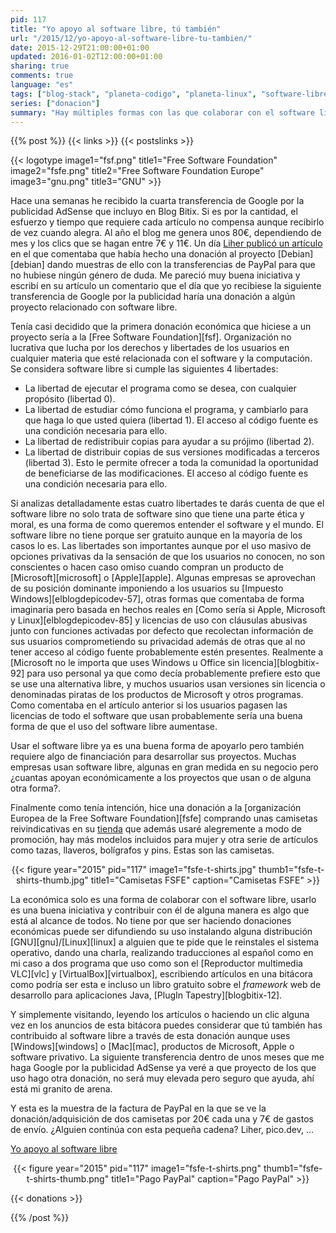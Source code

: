 ```yaml
---
pid: 117
title: "Yo apoyo al software libre, tú también"
url: "/2015/12/yo-apoyo-al-software-libre-tu-tambien/"
date: 2015-12-29T21:00:00+01:00
updated: 2016-01-02T12:00:00+01:00
sharing: true
comments: true
language: "es"
tags: ["blog-stack", "planeta-codigo", "planeta-linux", "software-libre"]
series: ["donacion"]
summary: "Hay múltiples formas con las que colaborar con el software libre, una muy importante es usándolo y al final de cierto tiempo uno se plantea de colaborar de otras formas para devolver un poquito de todo lo que nos ha ofrecido. Así pues, podemos colaborar realizando o mejorando la traducción de algún programa que usemos, promocionándolo entre nuestros conocidos o escribiendo en un blog sobre él, enviando informes de error o si tenemos los conocimientos aportando código para corregir algún error o añadiéndole alguna funcionalidad, depende de tiempo y conocimiento que tengamos también. Otra forma es realizando alguna donación económica aunque sea una pequeña cantidad a algún proyecto o software que nos resulte de interés. Después de recibir el ingreso de AdSense por la publicidad de esta bitácora este es mi caso."
---
```


{{% post %}}
{{< links >}}
{{< postslinks >}}

{{< logotype image1="fsf.png" title1="Free Software Foundation" image2="fsfe.png" title2="Free Software Foundation Europe" image3="gnu.png" title3="GNU" >}}

Hace una semanas he recibido la cuarta transferencia de Google por la publicidad AdSense que incluyo en Blog Bitix. Si es por la cantidad, el esfuerzo y tiempo que requiere cada artículo no compensa aunque recibirlo de vez cuando alegra. Al año el blog me genera unos 80€, dependiendo de mes y los clics que se hagan entre 7€ y 11€. Un día [Liher publicó un artículo](http://elblogdeliher.com/lo-prometido-es-deuda-y-a-mi-no-me-gusta-ser-deudor-d/) en el que comentaba que había hecho una donación al proyecto [Debian][debian] dando muestras de ello con la transferencias de PayPal para que no hubiese ningún género de duda. Me pareció muy buena iniciativa y escribí en su artículo un comentario que el día que yo recibiese la siguiente transferencia de Google por la publicidad haría una donación a algún proyecto relacionado con software libre.

Tenía casi decidido que la primera donación económica que hiciese a un proyecto sería a la [Free Software Foundation][fsf]. Organización no lucrativa que lucha por los derechos y libertades de los usuarios en cualquier materia que esté relacionada con el software y la computación. Se considera software libre si cumple las siguientes 4 libertades:

* La libertad de ejecutar el programa como se desea, con cualquier propósito (libertad 0).
* La libertad de estudiar cómo funciona el programa, y cambiarlo para que haga lo que usted quiera (libertad 1). El acceso al código fuente es una condición necesaria para ello.
* La libertad de redistribuir copias para ayudar a su prójimo (libertad 2).
* La libertad de distribuir copias de sus versiones modificadas a terceros (libertad 3). Esto le permite ofrecer a toda la comunidad la oportunidad de beneficiarse de las modificaciones. El acceso al código fuente es una condición necesaria para ello.

Si analizas detalladamente estas cuatro libertades te darás cuenta de que el software libre no solo trata de software sino que tiene una parte ética y moral, es una forma de como queremos entender el software y el mundo. El software libre no tiene porque ser gratuito aunque en la mayoría de los casos lo es. Las libertades son importantes aunque por el uso masivo de opciones privativas da la sensación de que los usuarios no conocen, no son conscientes o hacen caso omiso cuando compran un producto de [Microsoft][microsoft] o [Apple][apple]. Algunas empresas se aprovechan de su posición dominante imponiendo a los usuarios su [Impuesto Windows][elblogdepicodev-57], otras formas que comentaba de forma imaginaria pero basada en hechos reales en [Como sería si Apple, Microsoft y Linux][elblogdepicodev-85] y licencias de uso con cláusulas abusivas junto con funciones activadas por defecto que recolectan información de sus usuarios comprometiendo su privacidad además de otras que al no tener acceso al código fuente probablemente estén presentes. Realmente a [Microsoft no le importa que uses Windows u Office sin licencia][blogbitix-92] para uso personal ya que como decía probablemente prefiere esto que se use una alternativa libre, y muchos usuarios usan versiones sin licencia o denominadas piratas de los productos de Microsoft y otros programas. Como comentaba en el artículo anterior si los usuarios pagasen las licencias de todo el software que usan probablemente sería una buena forma de que el uso del software libre aumentase.

Usar el software libre ya es una buena forma de apoyarlo pero también requiere algo de financiación para desarrollar sus proyectos. Muchas empresas usan software libre, algunas en gran medida en su negocio pero ¿cuantas apoyan económicamente a los proyectos que usan o de alguna otra forma?.

Finalmente como tenía intención, hice una donación a la [organización Europea de la Free Software Foundation][fsfe] comprando unas camisetas reivindicativas en su [tienda](https://fsfe.org/order/order.es.html) que además usaré alegremente a modo de promoción, hay más modelos incluidos para mujer y otra serie de artículos como tazas, llaveros, bolígrafos y pins. Estas son las camisetas.

<div class="media" style="text-align: center;">
    {{< figure year="2015" pid="117"
        image1="fsfe-t-shirts.jpg" thumb1="fsfe-t-shirts-thumb.jpg" title1="Camisetas FSFE"
        caption="Camisetas FSFE" >}}
</div>

La económica solo es una forma de colaborar con el software libre, usarlo es una buena iniciativa y contribuir con él de alguna manera es algo que está al alcance de todos. No tiene por que ser haciendo donaciones económicas puede ser difundiendo su uso instalando alguna distribución [GNU][gnu]/[Linux][linux] a alguien que te pide que le reinstales el sistema operativo, dando una charla, realizando traducciones al español como en mi caso a dos programa que uso como son el [Reproductor multimedia VLC][vlc] y [VirtualBox][virtualbox], escribiendo artículos en una bitácora como podría ser esta e incluso un libro gratuito sobre el _framework_ web de desarrollo para aplicaciones Java, [PlugIn Tapestry][blogbitix-12].

Y simplemente visitando, leyendo los artículos o haciendo un clic alguna vez en los anuncios de esta bitácora puedes considerar que tú también has contribuido al software libre a través de esta donación aunque uses [Windows][windows] o [Mac][mac], productos de Microsoft, Apple o software privativo. La siguiente transferencia dentro de unos meses que me haga Google por la publicidad AdSense ya veré a que proyecto de los que uso hago otra donación, no será muy elevada pero seguro que ayuda, ahí está mi granito de arena.

Y esta es la muestra de la factura de PayPal en la que se ve la donación/adquisición de dos camisetas por 20€ cada una y 7€ de gastos de envío. ¿Alguien continúa con esta pequeña cadena? Liher, pico.dev, ...

[Yo apoyo al software libre](http://www.gnu.org/)

<div class="media" style="text-align: center;">
    {{< figure year="2015" pid="117"
        image1="fsfe-t-shirts.png" thumb1="fsfe-t-shirts-thumb.png" title1="Pago PayPal"
        caption="Pago PayPal" >}}
</div>

{{< donations >}}

{{% /post %}}
